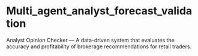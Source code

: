 # Multi_agent_analyst_forecast_validation
Analyst Opinion Checker — A data-driven system that evaluates the accuracy and profitability of brokerage recommendations for retail traders.
